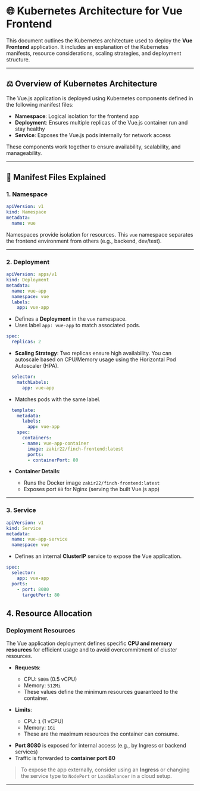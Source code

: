 # 🌐 Kubernetes Architecture for Vue Frontend

This document outlines the Kubernetes architecture used to deploy the **Vue Frontend** application. It includes an explanation of the Kubernetes manifests, resource considerations, scaling strategies, and deployment structure.

---

## ⚖️ Overview of Kubernetes Architecture

The Vue.js application is deployed using Kubernetes components defined in the following manifest files:

* **Namespace**: Logical isolation for the frontend app
* **Deployment**: Ensures multiple replicas of the Vue.js container run and stay healthy
* **Service**: Exposes the Vue.js pods internally for network access

These components work together to ensure availability, scalability, and manageability.

---

## 📰 Manifest Files Explained

### 1. Namespace

```yaml
apiVersion: v1
kind: Namespace
metadata:
  name: vue
```

Namespaces provide isolation for resources. This `vue` namespace separates the frontend environment from others (e.g., backend, dev/test).

---

### 2. Deployment

```yaml
apiVersion: apps/v1
kind: Deployment
metadata:
  name: vue-app
  namespace: vue
  labels:
    app: vue-app
```

* Defines a **Deployment** in the `vue` namespace.
* Uses label `app: vue-app` to match associated pods.

```yaml
spec:
  replicas: 2
```

* **Scaling Strategy**: Two replicas ensure high availability. You can autoscale based on CPU/Memory usage using the Horizontal Pod Autoscaler (HPA).

```yaml
  selector:
    matchLabels:
      app: vue-app
```

* Matches pods with the same label.

```yaml
  template:
    metadata:
      labels:
        app: vue-app
    spec:
      containers:
      - name: vue-app-container
        image: zakir22/finch-frontend:latest
        ports:
        - containerPort: 80
```

* **Container Details**:

  * Runs the Docker image `zakir22/finch-frontend:latest`
  * Exposes port `80` for Nginx (serving the built Vue.js app)

---

### 3. Service

```yaml
apiVersion: v1
kind: Service
metadata:
  name: vue-app-service
  namespace: vue
```

* Defines an internal **ClusterIP** service to expose the Vue application.

```yaml
spec:
  selector:
    app: vue-app
  ports:
    - port: 8080
      targetPort: 80
```
## 4. **Resource Allocation**

### Deployment Resources
The Vue application deployment defines specific **CPU and memory resources** for efficient usage and to avoid overcommitment of cluster resources.

- **Requests**:
  - CPU: `500m` (0.5 vCPU)
  - Memory: `512Mi`
  - These values define the minimum resources guaranteed to the container.
  
- **Limits**:
  - CPU: `1` (1 vCPU)
  - Memory: `1Gi`
  - These are the maximum resources the container can consume.

* **Port 8080** is exposed for internal access (e.g., by Ingress or backend services)
* Traffic is forwarded to **container port 80**

> To expose the app externally, consider using an **Ingress** or changing the service type to `NodePort` or `LoadBalancer` in a cloud setup.

---
